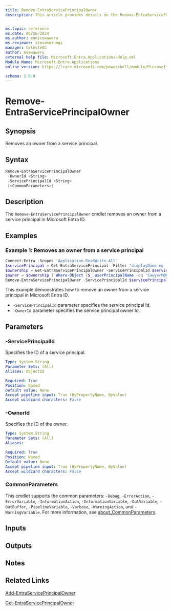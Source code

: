 ```yaml
---
title: Remove-EntraServicePrincipalOwner
description: This article provides details on the Remove-EntraServicePrincipalOwner command.


ms.topic: reference
ms.date: 06/26/2024
ms.author: eunicewaweru
ms.reviewer: stevemutungi
manager: CelesteDG
author: msewaweru
external help file: Microsoft.Entra.Applications-Help.xml
Module Name: Microsoft.Entra.Applications
online version: https://learn.microsoft.com/powershell/module/Microsoft.Entra.Applications/Remove-EntraServicePrincipalOwner

schema: 2.0.0
---
```


# Remove-EntraServicePrincipalOwner

## Synopsis

Removes an owner from a service principal.

## Syntax

```powershell
Remove-EntraServicePrincipalOwner
 -OwnerId <String>
 -ServicePrincipalId <String>
 [<CommonParameters>]
```

## Description

The `Remove-EntraServicePrincipalOwner` cmdlet removes an owner from a service principal in Microsoft Entra ID.

## Examples

### Example 1: Removes an owner from a service principal

```powershell
Connect-Entra -Scopes 'Application.ReadWrite.All'
$servicePrincipal = Get-EntraServicePrincipal -Filter "displayName eq 'Helpdesk Application'"
$ownership = Get-EntraServicePrincipalOwner -ServicePrincipalId $servicePrincipal.Id | Select-Object Id, userPrincipalName, DisplayName, '@odata.type'
$owner = $ownership | Where-Object {$_.userPrincipalName -eq 'SawyerM@Contoso.com' }
Remove-EntraServicePrincipalOwner -ServicePrincipalId $servicePrincipal.Id -OwnerId $owner.Id
```

This example demonstrates how to remove an owner from a service principal in Microsoft Entra ID.

- `-ServicePrincipalId` parameter specifies the service principal Id.
- `-OwnerId` parameter specifies the service principal owner Id.

## Parameters

### -ServicePrincipalId

Specifies the ID of a service principal.

```yaml
Type: System.String
Parameter Sets: (All)
Aliases: ObjectId

Required: True
Position: Named
Default value: None
Accept pipeline input: True (ByPropertyName, ByValue)
Accept wildcard characters: False
```

### -OwnerId

Specifies the ID of the owner.

```yaml
Type: System.String
Parameter Sets: (All)
Aliases:

Required: True
Position: Named
Default value: None
Accept pipeline input: True (ByPropertyName, ByValue)
Accept wildcard characters: False
```

### CommonParameters

This cmdlet supports the common parameters: `-Debug`, `-ErrorAction`, `-ErrorVariable`, `-InformationAction`, `-InformationVariable`, `-OutVariable`, `-OutBuffer`, `-PipelineVariable`, `-Verbose`, `-WarningAction`, and `-WarningVariable`. For more information, see [about_CommonParameters](https://go.microsoft.com/fwlink/?LinkID=113216).

## Inputs

## Outputs

## Notes

## Related Links

[Add-EntraServicePrincipalOwner](Add-EntraServicePrincipalOwner.md)

[Get-EntraServicePrincipalOwner](Get-EntraServicePrincipalOwner.md)
